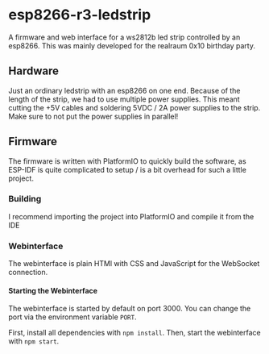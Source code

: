 # esp8266-r3-ledstrip
A firmware and web interface for a ws2812b led strip controlled by an esp8266. This was mainly developed for the realraum 0x10 birthday party.

## Hardware
Just an ordinary ledstrip with an esp8266 on one end. Because of the length of the strip, we had to use multiple power supplies. This meant cutting the +5V cables and soldering 5VDC / 2A power supplies to the strip. Make sure to not put the power supplies in parallel!

## Firmware
The firmware is written with PlatformIO to quickly build the software, as ESP-IDF is quite complicated to setup / is a bit overhead for such a little project.

### Building
I recommend importing the project into PlatformIO and compile it from the IDE

### Webinterface
The webinterface is plain HTMl with CSS and JavaScript for the WebSocket connection.

#### Starting the Webinterface
The webinterface is started by default on port 3000. You can change the port via the environment variable `PORT`.

First, install all dependencies with `npm install`. Then, start the webinterface with `npm start`.

